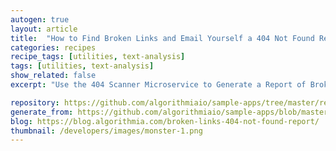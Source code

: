 ```yaml
---
autogen: true
layout: article
title:  "How to Find Broken Links and Email Yourself a 404 Not Found Report"
categories: recipes
recipe_tags: [utilities, text-analysis]
tags: [utilities, text-analysis]
show_related: false
excerpt: "Use the 404 Scanner Microservice to Generate a Report of Broken Links via Mailgun"

repository: https://github.com/algorithmiaio/sample-apps/tree/master/recipes/404-Error-Scanner
generate_from: https://github.com/algorithmiaio/sample-apps/blob/master/recipes/404-Error-Scanner/readme.md
blog: https://blog.algorithmia.com/broken-links-404-not-found-report/
thumbnail: /developers/images/monster-1.png
---
```

